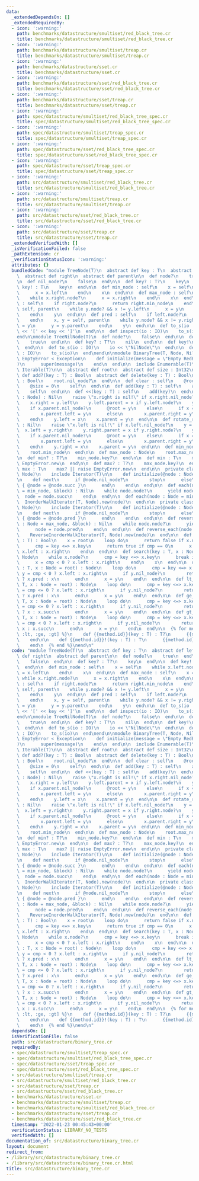 ```yaml
---
data:
  _extendedDependsOn: []
  _extendedRequiredBy:
  - icon: ':warning:'
    path: benchmarks/datastructure/smultiset/red_black_tree.cr
    title: benchmarks/datastructure/smultiset/red_black_tree.cr
  - icon: ':warning:'
    path: benchmarks/datastructure/smultiset/treap.cr
    title: benchmarks/datastructure/smultiset/treap.cr
  - icon: ':warning:'
    path: benchmarks/datastructure/sset.cr
    title: benchmarks/datastructure/sset.cr
  - icon: ':warning:'
    path: benchmarks/datastructure/sset/red_black_tree.cr
    title: benchmarks/datastructure/sset/red_black_tree.cr
  - icon: ':warning:'
    path: benchmarks/datastructure/sset/treap.cr
    title: benchmarks/datastructure/sset/treap.cr
  - icon: ':warning:'
    path: spec/datastructure/smultiset/red_black_tree_spec.cr
    title: spec/datastructure/smultiset/red_black_tree_spec.cr
  - icon: ':warning:'
    path: spec/datastructure/smultiset/treap_spec.cr
    title: spec/datastructure/smultiset/treap_spec.cr
  - icon: ':warning:'
    path: spec/datastructure/sset/red_black_tree_spec.cr
    title: spec/datastructure/sset/red_black_tree_spec.cr
  - icon: ':warning:'
    path: spec/datastructure/sset/treap_spec.cr
    title: spec/datastructure/sset/treap_spec.cr
  - icon: ':warning:'
    path: src/datastructure/smultiset/red_black_tree.cr
    title: src/datastructure/smultiset/red_black_tree.cr
  - icon: ':warning:'
    path: src/datastructure/smultiset/treap.cr
    title: src/datastructure/smultiset/treap.cr
  - icon: ':warning:'
    path: src/datastructure/sset/red_black_tree.cr
    title: src/datastructure/sset/red_black_tree.cr
  - icon: ':warning:'
    path: src/datastructure/sset/treap.cr
    title: src/datastructure/sset/treap.cr
  _extendedVerifiedWith: []
  _isVerificationFailed: false
  _pathExtension: cr
  _verificationStatusIcon: ':warning:'
  attributes: {}
  bundledCode: "module TreeNode(T)\n  abstract def key : T\n  abstract def left\n\
    \  abstract def right\n  abstract def parent\n\n  def node?\n    true\n  end\n\
    \n  def nil_node?\n    false\n  end\n\n  def key? : T?\n    key\n  end\n\n  def\
    \ key! : T\n    key\n  end\n\n  def min_node : self\n    x = self\n    while x.left.node?\n\
    \      x = x.left\n    end\n    x\n  end\n\n  def max_node : self\n    x = self\n\
    \    while x.right.node?\n      x = x.right\n    end\n    x\n  end\n\n  def succ\
    \ : self\n    if right.node?\n      return right.min_node\n    end\n    x, y =\
    \ self, parent\n    while y.node? && x != y.left\n      x = y\n      y = y.parent\n\
    \    end\n    y\n  end\n\n  def pred : self\n    if left.node?\n      return left.max_node\n\
    \    end\n    x, y = self, parent\n    while y.node? && x != y.right\n      x\
    \ = y\n      y = y.parent\n    end\n    y\n  end\n\n  def to_s(io : IO)\n    io\
    \ << '[' << key << ']'\n  end\n\n  def inspect(io : IO)\n    to_s(io)\n  end\n\
    end\n\nmodule TreeNilNode(T)\n  def node?\n    false\n  end\n\n  def nil_node?\n\
    \    true\n  end\n\n  def key? : T?\n    nil\n  end\n\n  def key!\n    raise NilAssertionError.new\n\
    \  end\n\n  def to_s(io : IO)\n    io << \"NilNode\"\n  end\n\n  def inspect(io\
    \ : IO)\n    to_s(io)\n  end\nend\n\nmodule BinaryTree(T, Node, NilNode)\n  class\
    \ EmptyError < Exception\n    def initialize(message = \"Empty RedBlackTree\"\
    )\n      super(message)\n    end\n  end\n\n  include Enumerable(T)\n  include\
    \ Iterable(T)\n\n  abstract def root\n  abstract def size : Int32\n  abstract\
    \ def add?(key : T) : Bool\n  abstract def delete(key : T) : Bool\n\n  def empty?\
    \ : Bool\n    root.nil_node?\n  end\n\n  def clear : self\n    @root = NilNode.new\n\
    \    @size = 0\n    self\n  end\n\n  def add(key : T) : self\n    add?(key)\n\
    \    self\n  end\n\n  def <<(key : T) : self\n    add(key)\n  end\n\n  def rotate_left(x\
    \ : Node) : Nil\n    raise \"x.right is nil!\" if x.right.nil_node?\n    y = x.right\n\
    \    x.right = y.left\n    y.left.parent = x if y.left.node?\n    y.parent = x.parent\n\
    \    if x.parent.nil_node?\n      @root = y\n    else\n      if x == x.parent.left\n\
    \        x.parent.left = y\n      else\n        x.parent.right = y\n      end\n\
    \    end\n    y.left = x\n    x.parent = y\n  end\n\n  def rotate_right(x : Node)\
    \ : Nil\n    raise \"x.left is nil!\" if x.left.nil_node?\n    y = x.left\n  \
    \  x.left = y.right\n    y.right.parent = x if y.right.node?\n    y.parent = x.parent\n\
    \    if x.parent.nil_node?\n      @root = y\n    else\n      if x == x.parent.left\n\
    \        x.parent.left = y\n      else\n        x.parent.right = y\n      end\n\
    \    end\n    y.right = x\n    x.parent = y\n  end\n\n  def min_node : Node\n\
    \    root.min_node\n  end\n\n  def max_node : Node\n    root.max_node\n  end\n\
    \n  def min? : T?\n    min_node.key?\n  end\n\n  def min : T\n    min? || raise\
    \ EmptyError.new\n  end\n\n  def max? : T?\n    max_node.key?\n  end\n\n  def\
    \ max : T\n    max? || raise EmptyError.new\n  end\n\n  private class InorderWalkIterator(T,\
    \ Node)\n    include Iterator(T)\n\n    def initialize(@node : Node)\n    end\n\
    \n    def next\n      if @node.nil_node?\n        stop\n      else\n        @node.key.tap\
    \ { @node = @node.succ }\n      end\n    end\n  end\n\n  def each(node : Node\
    \ = min_node, &block) : Nil\n    while node.node?\n      yield node.key\n    \
    \  node = node.succ\n    end\n  end\n\n  def each(node : Node = min_node)\n  \
    \  InorderWalkIterator(T, Node).new(node)\n  end\n\n  private class ReverseInorderWalkIterator(T,\
    \ Node)\n    include Iterator(T)\n\n    def initialize(@node : Node)\n    end\n\
    \n    def next\n      if @node.nil_node?\n        stop\n      else\n        @node.key.tap\
    \ { @node = @node.pred }\n      end\n    end\n  end\n\n  def reverse_each(node\
    \ : Node = max_node, &block) : Nil\n    while node.node?\n      yield node.key\n\
    \      node = node.pred\n    end\n  end\n\n  def reverse_each(node : Node = max_node)\n\
    \    ReverseInorderWalkIterator(T, Node).new(node)\n  end\n\n  def includes?(key\
    \ : T) : Bool\n    x = root\n    loop do\n      return false if x.nil_node?\n\
    \      cmp = key <=> x.key\n      return true if cmp == 0\n      x = cmp < 0 ?\
    \ x.left : x.right\n    end\n  end\n\n  def search(key : T, x : Node = root) :\
    \ Node\n    while x.node?\n      cmp = key <=> x.key\n      break if cmp == 0\n\
    \      x = cmp < 0 ? x.left : x.right\n    end\n    x\n  end\n\n  def le_node(key\
    \ : T, x : Node = root) : Node\n    loop do\n      cmp = key <=> x.key\n     \
    \ y = cmp < 0 ? x.left : x.right\n      if y.nil_node?\n        return cmp < 0\
    \ ? x.pred : x\n      end\n      x = y\n    end\n  end\n\n  def lt_node(key :\
    \ T, x : Node = root) : Node\n    loop do\n      cmp = key <=> x.key\n      y\
    \ = cmp <= 0 ? x.left : x.right\n      if y.nil_node?\n        return cmp <= 0\
    \ ? x.pred : x\n      end\n      x = y\n    end\n  end\n\n  def ge_node(key :\
    \ T, x : Node = root) : Node\n    loop do\n      cmp = key <=> x.key\n      y\
    \ = cmp <= 0 ? x.left : x.right\n      if y.nil_node?\n        return cmp <= 0\
    \ ? x : x.succ\n      end\n      x = y\n    end\n  end\n\n  def gt_node(key :\
    \ T, x : Node = root) : Node\n    loop do\n      cmp = key <=> x.key\n      y\
    \ = cmp < 0 ? x.left : x.right\n      if y.nil_node?\n        return cmp < 0 ?\
    \ x : x.succ\n      end\n      x = y\n    end\n  end\n\n  {% for method in [:le,\
    \ :lt, :ge, :gt] %}\n    def {{method.id}}(key : T) : T?\n      {{method.id}}_node(key).key?\n\
    \    end\n\n    def {{method.id}}!(key : T) : T\n      {{method.id}}_node(key).key!\n\
    \    end\n  {% end %}\nend\n"
  code: "module TreeNode(T)\n  abstract def key : T\n  abstract def left\n  abstract\
    \ def right\n  abstract def parent\n\n  def node?\n    true\n  end\n\n  def nil_node?\n\
    \    false\n  end\n\n  def key? : T?\n    key\n  end\n\n  def key! : T\n    key\n\
    \  end\n\n  def min_node : self\n    x = self\n    while x.left.node?\n      x\
    \ = x.left\n    end\n    x\n  end\n\n  def max_node : self\n    x = self\n   \
    \ while x.right.node?\n      x = x.right\n    end\n    x\n  end\n\n  def succ\
    \ : self\n    if right.node?\n      return right.min_node\n    end\n    x, y =\
    \ self, parent\n    while y.node? && x != y.left\n      x = y\n      y = y.parent\n\
    \    end\n    y\n  end\n\n  def pred : self\n    if left.node?\n      return left.max_node\n\
    \    end\n    x, y = self, parent\n    while y.node? && x != y.right\n      x\
    \ = y\n      y = y.parent\n    end\n    y\n  end\n\n  def to_s(io : IO)\n    io\
    \ << '[' << key << ']'\n  end\n\n  def inspect(io : IO)\n    to_s(io)\n  end\n\
    end\n\nmodule TreeNilNode(T)\n  def node?\n    false\n  end\n\n  def nil_node?\n\
    \    true\n  end\n\n  def key? : T?\n    nil\n  end\n\n  def key!\n    raise NilAssertionError.new\n\
    \  end\n\n  def to_s(io : IO)\n    io << \"NilNode\"\n  end\n\n  def inspect(io\
    \ : IO)\n    to_s(io)\n  end\nend\n\nmodule BinaryTree(T, Node, NilNode)\n  class\
    \ EmptyError < Exception\n    def initialize(message = \"Empty RedBlackTree\"\
    )\n      super(message)\n    end\n  end\n\n  include Enumerable(T)\n  include\
    \ Iterable(T)\n\n  abstract def root\n  abstract def size : Int32\n  abstract\
    \ def add?(key : T) : Bool\n  abstract def delete(key : T) : Bool\n\n  def empty?\
    \ : Bool\n    root.nil_node?\n  end\n\n  def clear : self\n    @root = NilNode.new\n\
    \    @size = 0\n    self\n  end\n\n  def add(key : T) : self\n    add?(key)\n\
    \    self\n  end\n\n  def <<(key : T) : self\n    add(key)\n  end\n\n  def rotate_left(x\
    \ : Node) : Nil\n    raise \"x.right is nil!\" if x.right.nil_node?\n    y = x.right\n\
    \    x.right = y.left\n    y.left.parent = x if y.left.node?\n    y.parent = x.parent\n\
    \    if x.parent.nil_node?\n      @root = y\n    else\n      if x == x.parent.left\n\
    \        x.parent.left = y\n      else\n        x.parent.right = y\n      end\n\
    \    end\n    y.left = x\n    x.parent = y\n  end\n\n  def rotate_right(x : Node)\
    \ : Nil\n    raise \"x.left is nil!\" if x.left.nil_node?\n    y = x.left\n  \
    \  x.left = y.right\n    y.right.parent = x if y.right.node?\n    y.parent = x.parent\n\
    \    if x.parent.nil_node?\n      @root = y\n    else\n      if x == x.parent.left\n\
    \        x.parent.left = y\n      else\n        x.parent.right = y\n      end\n\
    \    end\n    y.right = x\n    x.parent = y\n  end\n\n  def min_node : Node\n\
    \    root.min_node\n  end\n\n  def max_node : Node\n    root.max_node\n  end\n\
    \n  def min? : T?\n    min_node.key?\n  end\n\n  def min : T\n    min? || raise\
    \ EmptyError.new\n  end\n\n  def max? : T?\n    max_node.key?\n  end\n\n  def\
    \ max : T\n    max? || raise EmptyError.new\n  end\n\n  private class InorderWalkIterator(T,\
    \ Node)\n    include Iterator(T)\n\n    def initialize(@node : Node)\n    end\n\
    \n    def next\n      if @node.nil_node?\n        stop\n      else\n        @node.key.tap\
    \ { @node = @node.succ }\n      end\n    end\n  end\n\n  def each(node : Node\
    \ = min_node, &block) : Nil\n    while node.node?\n      yield node.key\n    \
    \  node = node.succ\n    end\n  end\n\n  def each(node : Node = min_node)\n  \
    \  InorderWalkIterator(T, Node).new(node)\n  end\n\n  private class ReverseInorderWalkIterator(T,\
    \ Node)\n    include Iterator(T)\n\n    def initialize(@node : Node)\n    end\n\
    \n    def next\n      if @node.nil_node?\n        stop\n      else\n        @node.key.tap\
    \ { @node = @node.pred }\n      end\n    end\n  end\n\n  def reverse_each(node\
    \ : Node = max_node, &block) : Nil\n    while node.node?\n      yield node.key\n\
    \      node = node.pred\n    end\n  end\n\n  def reverse_each(node : Node = max_node)\n\
    \    ReverseInorderWalkIterator(T, Node).new(node)\n  end\n\n  def includes?(key\
    \ : T) : Bool\n    x = root\n    loop do\n      return false if x.nil_node?\n\
    \      cmp = key <=> x.key\n      return true if cmp == 0\n      x = cmp < 0 ?\
    \ x.left : x.right\n    end\n  end\n\n  def search(key : T, x : Node = root) :\
    \ Node\n    while x.node?\n      cmp = key <=> x.key\n      break if cmp == 0\n\
    \      x = cmp < 0 ? x.left : x.right\n    end\n    x\n  end\n\n  def le_node(key\
    \ : T, x : Node = root) : Node\n    loop do\n      cmp = key <=> x.key\n     \
    \ y = cmp < 0 ? x.left : x.right\n      if y.nil_node?\n        return cmp < 0\
    \ ? x.pred : x\n      end\n      x = y\n    end\n  end\n\n  def lt_node(key :\
    \ T, x : Node = root) : Node\n    loop do\n      cmp = key <=> x.key\n      y\
    \ = cmp <= 0 ? x.left : x.right\n      if y.nil_node?\n        return cmp <= 0\
    \ ? x.pred : x\n      end\n      x = y\n    end\n  end\n\n  def ge_node(key :\
    \ T, x : Node = root) : Node\n    loop do\n      cmp = key <=> x.key\n      y\
    \ = cmp <= 0 ? x.left : x.right\n      if y.nil_node?\n        return cmp <= 0\
    \ ? x : x.succ\n      end\n      x = y\n    end\n  end\n\n  def gt_node(key :\
    \ T, x : Node = root) : Node\n    loop do\n      cmp = key <=> x.key\n      y\
    \ = cmp < 0 ? x.left : x.right\n      if y.nil_node?\n        return cmp < 0 ?\
    \ x : x.succ\n      end\n      x = y\n    end\n  end\n\n  {% for method in [:le,\
    \ :lt, :ge, :gt] %}\n    def {{method.id}}(key : T) : T?\n      {{method.id}}_node(key).key?\n\
    \    end\n\n    def {{method.id}}!(key : T) : T\n      {{method.id}}_node(key).key!\n\
    \    end\n  {% end %}\nend\n"
  dependsOn: []
  isVerificationFile: false
  path: src/datastructure/binary_tree.cr
  requiredBy:
  - spec/datastructure/smultiset/treap_spec.cr
  - spec/datastructure/smultiset/red_black_tree_spec.cr
  - spec/datastructure/sset/treap_spec.cr
  - spec/datastructure/sset/red_black_tree_spec.cr
  - src/datastructure/smultiset/treap.cr
  - src/datastructure/smultiset/red_black_tree.cr
  - src/datastructure/sset/treap.cr
  - src/datastructure/sset/red_black_tree.cr
  - benchmarks/datastructure/sset.cr
  - benchmarks/datastructure/smultiset/treap.cr
  - benchmarks/datastructure/smultiset/red_black_tree.cr
  - benchmarks/datastructure/sset/treap.cr
  - benchmarks/datastructure/sset/red_black_tree.cr
  timestamp: '2022-01-23 00:45:43+00:00'
  verificationStatus: LIBRARY_NO_TESTS
  verifiedWith: []
documentation_of: src/datastructure/binary_tree.cr
layout: document
redirect_from:
- /library/src/datastructure/binary_tree.cr
- /library/src/datastructure/binary_tree.cr.html
title: src/datastructure/binary_tree.cr
---
```

